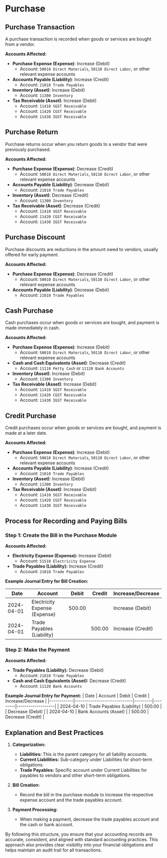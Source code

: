 # Purchase

## Purchase Transaction

A purchase transaction is recorded when goods or services are bought from a vendor.

**Accounts Affected:**

- **Purchase Expense (Expense)**: Increase (Debit)
  - Account: `50010 Direct Materials`, `50110 Direct Labor`, or other relevant expense accounts
- **Accounts Payable (Liability)**: Increase (Credit)
  - Account: `21010 Trade Payables`
- **Inventory (Asset)**: Increase (Debit)
  - Account: `11300 Inventory`
- **Tax Receivable (Asset)**: Increase (Debit)
  - Account: `11410 SGST Receivable`
  - Account: `11420 CGST Receivable`
  - Account: `11430 IGST Receivable`

## Purchase Return

Purchase returns occur when you return goods to a vendor that were previously purchased.

**Accounts Affected:**

- **Purchase Expense (Expense)**: Decrease (Credit)
  - Account: `50010 Direct Materials`, `50110 Direct Labor`, or other relevant expense accounts
- **Accounts Payable (Liability)**: Decrease (Debit)
  - Account: `21010 Trade Payables`
- **Inventory (Asset)**: Decrease (Credit)
  - Account: `11300 Inventory`
- **Tax Receivable (Asset)**: Decrease (Credit)
  - Account: `11410 SGST Receivable`
  - Account: `11420 CGST Receivable`
  - Account: `11430 IGST Receivable`

## Purchase Discount

Purchase discounts are reductions in the amount owed to vendors, usually offered for early payment.

**Accounts Affected:**

- **Purchase Expense (Expense)**: Decrease (Credit)
  - Account: `50010 Direct Materials`, `50110 Direct Labor`, or other relevant expense accounts
- **Accounts Payable (Liability)**: Decrease (Debit)
  - Account: `21010 Trade Payables`

## Cash Purchase

Cash purchases occur when goods or services are bought, and payment is made immediately in cash.

**Accounts Affected:**

- **Purchase Expense (Expense)**: Increase (Debit)
  - Account: `50010 Direct Materials`, `50110 Direct Labor`, or other relevant expense accounts
- **Cash and Cash Equivalents (Asset)**: Decrease (Credit)
  - Account: `11110 Petty Cash` or `11120 Bank Accounts`
- **Inventory (Asset)**: Increase (Debit)
  - Account: `11300 Inventory`
- **Tax Receivable (Asset)**: Increase (Debit)
  - Account: `11410 SGST Receivable`
  - Account: `11420 CGST Receivable`
  - Account: `11430 IGST Receivable`

## Credit Purchase

Credit purchases occur when goods or services are bought, and payment is made at a later date.

**Accounts Affected:**

- **Purchase Expense (Expense)**: Increase (Debit)
  - Account: `50010 Direct Materials`, `50110 Direct Labor`, or other relevant expense accounts
- **Accounts Payable (Liability)**: Increase (Credit)
  - Account: `21010 Trade Payables`
- **Inventory (Asset)**: Increase (Debit)
  - Account: `11300 Inventory`
- **Tax Receivable (Asset)**: Increase (Debit)
  - Account: `11410 SGST Receivable`
  - Account: `11420 CGST Receivable`
  - Account: `11430 IGST Receivable`

## Process for Recording and Paying Bills

### Step 1: Create the Bill in the Purchase Module

**Accounts Affected:**

- **Electricity Expense (Expense):** Increase (Debit)
  - Account: `51510 Electricity Expense`
- **Trade Payables (Liability):** Increase (Credit)
  - Account: `21010 Trade Payables`

**Example Journal Entry for Bill Creation:**

| Date       | Account                       | Debit  | Credit | Increase/Decrease |
| ---------- | ----------------------------- | ------ | ------ | ----------------- |
| 2024-04-01 | Electricity Expense (Expense) | 500.00 |        | Increase (Debit)  |
| 2024-04-01 | Trade Payables (Liability)    |        | 500.00 | Increase (Credit) |

### Step 2: Make the Payment

**Accounts Affected:**

- **Trade Payables (Liability):** Decrease (Debit)
  - Account: `21010 Trade Payables`
- **Cash and Cash Equivalents (Asset):** Decrease (Credit)
  - Account: `11120 Bank Accounts`

**Example Journal Entry for Payment:**
| Date | Account | Debit | Credit | Increase/Decrease |
|------------|-----------------------------|---------|---------|-------------------|
| 2024-04-10 | Trade Payables (Liability) | 500.00 | | Decrease (Debit) |
| 2024-04-10 | Bank Accounts (Asset) | | 500.00 | Decrease (Credit) |

## Explanation and Best Practices

1.  **Categorization:**

    - **Liabilities:** This is the parent category for all liability accounts.
    - **Current Liabilities:** Sub-category under Liabilities for short-term obligations.
    - **Trade Payables:** Specific account under Current Liabilities for payables to vendors and other short-term obligations.

2.  **Bill Creation:**

    - Record the bill in the purchase module to increase the respective expense account and the trade payables account.

3.  **Payment Processing:**

    - When making a payment, decrease the trade payables account and the cash or bank account.

By following this structure, you ensure that your accounting records are accurate, consistent, and aligned with standard accounting practices. This approach also provides clear visibility into your financial obligations and helps maintain an audit trail for all transactions.
